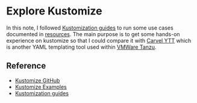 # Explore Kustomize

In this note, I followed [Kustomization guides](https://kubectl.docs.kubernetes.io/references/kustomize/kustomization/)
to run some use cases documented in [resources](./resources). The main purpose is to get some hands-on experience on kustomize
so that I could compare it with [Carvel YTT](https://carvel.dev/ytt/) which is another YAML templating tool used within
[VMWare Tanzu](https://tanzu.vmware.com/tanzu).

## Reference

- [Kustomize GitHub](https://github.com/kubernetes-sigs/kustomize)
- [Kustomize Examples](https://github.com/kubernetes-sigs/kustomize/tree/master/examples)
- [Kustomization guides](https://kubectl.docs.kubernetes.io/references/kustomize/kustomization/)